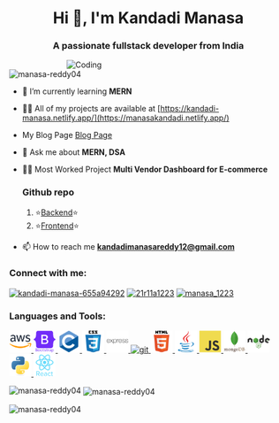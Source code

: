 <h1 align="center">Hi 👋, I'm Kandadi Manasa</h1>
<h3 align="center">A passionate fullstack developer from India</h3>
<img align="right" alt="Coding" width="400" src="https://cdn.dribbble.com/users/4055494/screenshots/15215756/lottie-000_1_1.gif"/>
<p align="left"> <img src="https://komarev.com/ghpvc/?username=manasa-reddy04&label=Profile%20views&color=0e75b6&style=flat" alt="manasa-reddy04" /> </p>

- 🌱 I’m currently learning **MERN**

- 👨‍💻 All of my projects are available at [https://kandadi-manasa.netlify.app/](https://manasakandadi.netlify.app/)
- My Blog Page [Blog Page](https://kandadimanasa.hashnode.dev/)

- 💬 Ask me about **MERN, DSA**

- 👨‍💻 Most Worked Project  <b> Multi Vendor Dashboard for E-commerce </b>
  ### Github repo 
  1. ⭐[Backend](https://github.com/MANASA-REDDY04/Backend_Nodejs_FarmSeva)⭐
  2. ⭐[Frontend](https://github.com/MANASA-REDDY04/React_VendorHub)⭐

- 📫 How to reach me **kandadimanasareddy12@gmail.com**

<h3 align="left">Connect with me:</h3>
<p align="left">
<a href="https://linkedin.com/in/kandadi-manasa-655a94292" target="blank"><img align="center" src="https://raw.githubusercontent.com/rahuldkjain/github-profile-readme-generator/master/src/images/icons/Social/linked-in-alt.svg" alt="kandadi-manasa-655a94292" height="30" width="40" /></a>
<a href="https://www.hackerrank.com/21r11a1223" target="blank"><img align="center" src="https://raw.githubusercontent.com/rahuldkjain/github-profile-readme-generator/master/src/images/icons/Social/hackerrank.svg" alt="21r11a1223" height="30" width="40" /></a>
<a href="https://www.leetcode.com/manasa_1223" target="blank"><img align="center" src="https://raw.githubusercontent.com/rahuldkjain/github-profile-readme-generator/master/src/images/icons/Social/leet-code.svg" alt="manasa_1223" height="30" width="40" /></a>
</p>

<h3 align="left">Languages and Tools:</h3>
<p align="left"> <a href="https://aws.amazon.com" target="_blank" rel="noreferrer"> <img src="https://raw.githubusercontent.com/devicons/devicon/master/icons/amazonwebservices/amazonwebservices-original-wordmark.svg" alt="aws" width="40" height="40"/> </a> <a href="https://getbootstrap.com" target="_blank" rel="noreferrer"> <img src="https://raw.githubusercontent.com/devicons/devicon/master/icons/bootstrap/bootstrap-plain-wordmark.svg" alt="bootstrap" width="40" height="40"/> </a> <a href="https://www.cprogramming.com/" target="_blank" rel="noreferrer"> <img src="https://raw.githubusercontent.com/devicons/devicon/master/icons/c/c-original.svg" alt="c" width="40" height="40"/> </a> <a href="https://www.w3schools.com/css/" target="_blank" rel="noreferrer"> <img src="https://raw.githubusercontent.com/devicons/devicon/master/icons/css3/css3-original-wordmark.svg" alt="css3" width="40" height="40"/> </a> <a href="https://expressjs.com" target="_blank" rel="noreferrer"> <img src="https://raw.githubusercontent.com/devicons/devicon/master/icons/express/express-original-wordmark.svg" alt="express" width="40" height="40"/> </a> <a href="https://git-scm.com/" target="_blank" rel="noreferrer"> <img src="https://www.vectorlogo.zone/logos/git-scm/git-scm-icon.svg" alt="git" width="40" height="40"/> </a> <a href="https://www.w3.org/html/" target="_blank" rel="noreferrer"> <img src="https://raw.githubusercontent.com/devicons/devicon/master/icons/html5/html5-original-wordmark.svg" alt="html5" width="40" height="40"/> </a> <a href="https://www.java.com" target="_blank" rel="noreferrer"> <img src="https://raw.githubusercontent.com/devicons/devicon/master/icons/java/java-original.svg" alt="java" width="40" height="40"/> </a> <a href="https://developer.mozilla.org/en-US/docs/Web/JavaScript" target="_blank" rel="noreferrer"> <img src="https://raw.githubusercontent.com/devicons/devicon/master/icons/javascript/javascript-original.svg" alt="javascript" width="40" height="40"/> </a> <a href="https://www.mongodb.com/" target="_blank" rel="noreferrer"> <img src="https://raw.githubusercontent.com/devicons/devicon/master/icons/mongodb/mongodb-original-wordmark.svg" alt="mongodb" width="40" height="40"/> </a> <a href="https://nodejs.org" target="_blank" rel="noreferrer"> <img src="https://raw.githubusercontent.com/devicons/devicon/master/icons/nodejs/nodejs-original-wordmark.svg" alt="nodejs" width="40" height="40"/> </a> <a href="https://www.python.org" target="_blank" rel="noreferrer"> <img src="https://raw.githubusercontent.com/devicons/devicon/master/icons/python/python-original.svg" alt="python" width="40" height="40"/> </a> <a href="https://reactjs.org/" target="_blank" rel="noreferrer"> <img src="https://raw.githubusercontent.com/devicons/devicon/master/icons/react/react-original-wordmark.svg" alt="react" width="40" height="40"/> </a> </p>

<p><img align="left" src="https://github-readme-stats.vercel.app/api/top-langs?username=manasa-reddy04&show_icons=true&locale=en&layout=compact" alt="manasa-reddy04" /></p>

<p>&nbsp;<img align="center" src="https://github-readme-stats.vercel.app/api?username=manasa-reddy04&show_icons=true&locale=en" alt="manasa-reddy04" /></p>

<p><img align="center" src="https://github-readme-streak-stats.herokuapp.com/?user=manasa-reddy04&" alt="manasa-reddy04" /></p>
